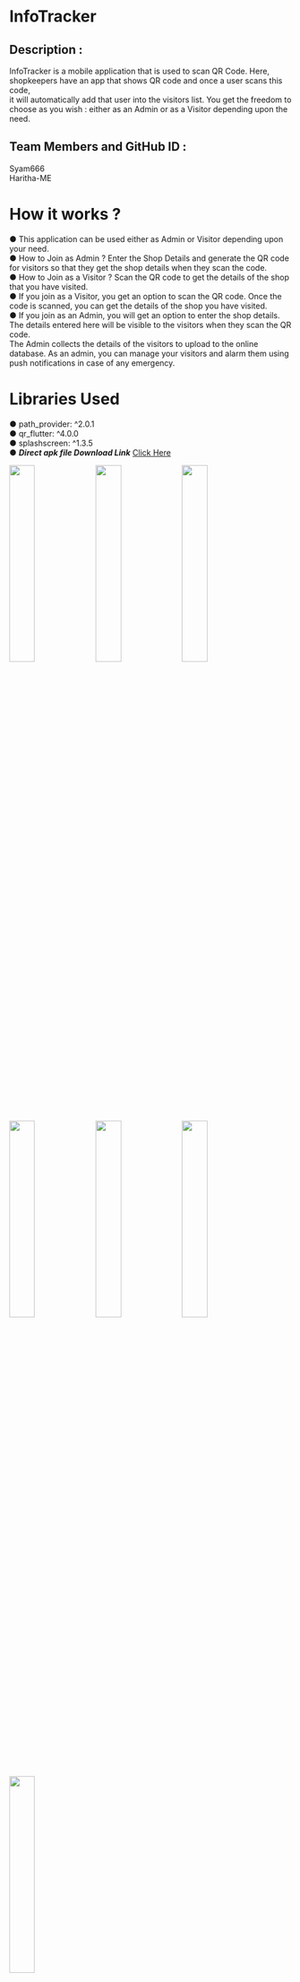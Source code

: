 # InfoTracker
## Description :
InfoTracker is a mobile application that is used to scan QR Code. Here, shopkeepers
have an app that shows QR code and once a user scans this code, <br>it will automatically add that user into the visitors
list. You get the freedom to choose as you wish : either as an Admin or as a Visitor depending upon the need.

## Team Members and GitHub ID :
Syam666 <br> Haritha-ME

# How it works ?<br>
● This application can be used either as Admin or Visitor depending upon your need.<br>
● How to Join as Admin ? Enter the Shop Details and generate the QR code for visitors so that they get the shop details when they scan the code.<br>
● How to Join as a Visitor ? Scan the QR code to get the details of the shop that you have visited.<br>
● If you join as a Visitor, you get an option to scan the QR code. Once the code is scanned, you can get the details of the shop you have visited.<br>
● If you join as an Admin, you will get an option to enter the shop details. The details entered here will be visible to the visitors when they scan the QR code. <br> The Admin collects the details of the visitors to upload to the online database. As an admin, you can manage your visitors and alarm them using push notifications in case of any emergency.
# Libraries Used
● path_provider: ^2.0.1<br>
● qr_flutter: ^4.0.0<br>
● splashscreen: ^1.3.5<br>
●
<i><strong>Direct apk file Download Link</strong></i> [Click Here][link]

[link]: https://drive.google.com/file/d/1B1ZY0DOMGnownAKuIl0WmcdqFeBiB3hz/view?usp=drivesdk

<img src="https://user-images.githubusercontent.com/64770907/131341450-24617b4a-a087-459f-9b09-791300b8d89a.png" width="30%" align="left" padding='50'/>
<img src="https://user-images.githubusercontent.com/64770907/131341455-da3f4cd1-5fc0-47dd-86b6-90932c52d465.png" width="30%" align="left" padding='50'/>
<img src="https://user-images.githubusercontent.com/64770907/131341462-efd36aca-b674-4727-b248-27b66c21d326.png" width="30%" align="left" padding='50'/>
<img src="https://user-images.githubusercontent.com/64770907/131341500-c5987198-bd40-4f3c-9cd4-c8fff41e5b6a.png" width="30%" align="left" padding='50'/>
<img src="https://user-images.githubusercontent.com/64770907/131341510-8207c986-751a-4ec6-9dd1-5db7966b15ab.png" width="30%" align="left" padding='50'/>
<img src="https://user-images.githubusercontent.com/64770907/131341495-616b0f9f-3194-4c2a-8b18-01663d1885fd.png" width="30%" align="left" padding='50'/>
<img src="https://user-images.githubusercontent.com/64770907/131341500-c5987198-bd40-4f3c-9cd4-c8fff41e5b6a.png" width="30%" align="left" padding='50'/>
